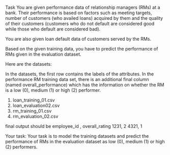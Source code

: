 Task
You are given performance data of relationship managers (RMs) at a bank. Their performance is based on factors such as meeting targets, number of customers (who availed loans) acquired by them and the quality of their customers (customers who do not default are considered good while those who default are considered bad).

You are also given loan default data of customers served by the RMs.

Based on the given training data, you have to predict the performance of RMs given in the evaluation dataset.

Here are the datasets:

In the datasets, the first row contains the labels of the attributes. In the performance RM training data set, there is an additional final column (named overall_performance) which has the information on whether the RM is a low (0), medium (1) or high (2) performer.

1. loan_training_01.csv
2. loan_evaluation02.csv
3. rm_training_01.csv
4. rm_evaluation_02.csv

final output should be 
employee_id , overall_rating
1231, 2
4321, 1


Your task: Your task is to model the training datasets and predict the performance of RMs in the evaluation dataset as low (0), medium (1) or high (2) performers.

